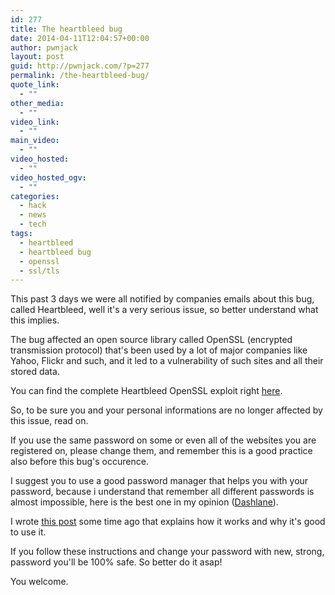 ```yaml
---
id: 277
title: The heartbleed bug
date: 2014-04-11T12:04:57+00:00
author: pwnjack
layout: post
guid: http://pwnjack.com/?p=277
permalink: /the-heartbleed-bug/
quote_link:
  - ""
other_media:
  - ""
video_link:
  - ""
main_video:
  - ""
video_hosted:
  - ""
video_hosted_ogv:
  - ""
categories:
  - hack
  - news
  - tech
tags:
  - heartbleed
  - heartbleed bug
  - openssl
  - ssl/tls
---
```

This past 3 days we were all notified by companies emails about this bug, called Heartbleed, well it's a very serious issue, so better understand what this implies.

The bug affected an open source library called OpenSSL (encrypted transmission protocol) that's been used by a lot of major companies like Yahoo, Flickr and such, and it led to a vulnerability of such sites and all their stored data.

You can find the complete Heartbleed OpenSSL exploit right <a title="Heartbleed OpenSLL Vulnerability" href="http://www.exploit-db.com/exploits/32998/" target="_blank">here</a>.

So, to be sure you and your personal informations are no longer affected by this issue, read on.

If you use the same password on some or even all of the websites you are registered on, please change them, and remember this is a good practice also before this bug's occurence.

I suggest you to use a good password manager that helps you with your password, because i understand that remember all different passwords is almost impossible, here is the best one in my opinion (<a title="Dashlane" href="https://www.dashlane.com/" target="_blank">Dashlane</a>).

I wrote <a title="Dashlane Post" href="http://pwnjack.com/tired-of-forgetting-all-your-passwords-the-solution-is-a-password-manager/" target="_blank">this post</a> some time ago that explains how it works and why it's good to use it.

If you follow these instructions and change your password with new, strong, password you'll be 100% safe. So better do it asap!

You welcome.